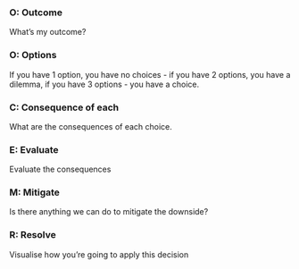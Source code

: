 ### O: Outcome

What’s my outcome?

### O: Options

If you have 1 option, you have no choices - if you have 2 options, you have a dilemma, if you have 3 options - you have a choice.

### C: Consequence of each

What are the consequences of each choice.

### E: Evaluate

Evaluate the consequences

### M: Mitigate

Is there anything we can do to mitigate the downside?

### R: Resolve

Visualise how you’re going to apply this decision